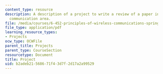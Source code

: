 ```yaml
---
content_type: resource
description: A description of a project to write a review of a paper in the wireless
  communication area.
file: /media/courses/6-452-principles-of-wireless-communications-spring-2006/b2adeb21568671f43d7f2d17a2a99529_proj_info.pdf
file_type: application/pdf
learning_resource_types:
- Projects
ocw_type: OCWFile
parent_title: Projects
parent_type: CourseSection
resourcetype: Document
title: Project
uid: b2adeb21-5686-71f4-3d7f-2d17a2a99529
---
```

